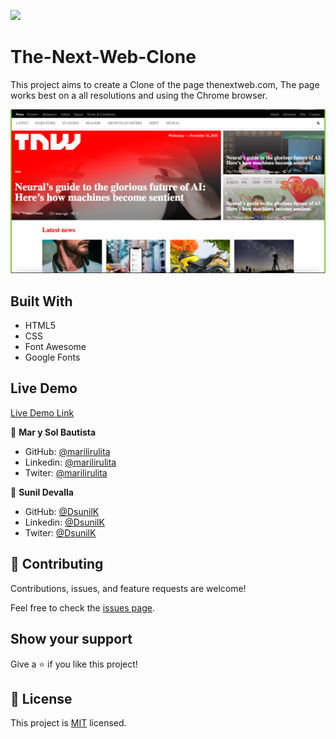 ![](https://img.shields.io/badge/Microverse-blueviolet)

# The-Next-Web-Clone
This project aims to create a Clone of the page thenextweb.com, The page works best on a all resolutions and using the Chrome browser.



![screenshot](./assets/ScreenShot.png)

## Built With

- HTML5
- CSS
- Font Awesome
- Google Fonts

## Live Demo

[Live Demo Link](https://marilirulita.github.io/The-Next-Web-Clone/)

👤 **Mar y Sol Bautista**

- GitHub: [@marilirulita](https://github.com/marilirulita)
- Linkedin: [@marilirulita](https://www.linkedin.com/in/mar-y-sol-bautista-alvarez-5a6894151/)
- Twiter: [@marilirulita](https://twitter.com/marylirulita)


👤 **Sunil Devalla**

- GitHub: [@DsunilK](https://github.com/DsunilK)
- Linkedin: [@DsunilK](https://www.linkedin.com/in/dsunilk/)
- Twiter: [@DsunilK](https://twitter.com/Sunil_Devalla)

## 🤝 Contributing

Contributions, issues, and feature requests are welcome!

Feel free to check the [issues page](https://github.com/marilirulita/The-Next-Web-Clone/issues).

## Show your support

Give a ⭐️ if you like this project!

## 📝 License

This project is [MIT](LICENSE) licensed.
